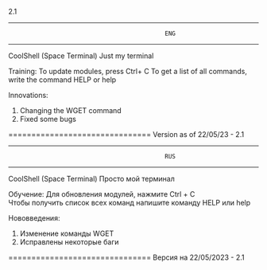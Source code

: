 2.1



__________________________________________________________________________
                                                ENG
__________________________________________________________________________

CoolShell (Space Terminal)
Just my terminal

Training:
To update modules, press Ctrl+ C 
To get a list of all commands, write the command HELP or help

Innovations:
1. Changing the WGET command
2. Fixed some bugs

===============================
Version as of 22/05/23 - 2.1



__________________________________________________________________________
                                                RUS
__________________________________________________________________________

CoolShell (Space Terminal)
Просто мой терминал

Обучение:
Для обновления модулей, нажмите Ctrl + C                                                           
Чтобы получить список всех команд напишите команду HELP или help

Нововведения:
1. Изменение команды WGET
2. Исправлены некоторые баги

===============================
Версия на 22/05/2023 - 2.1
